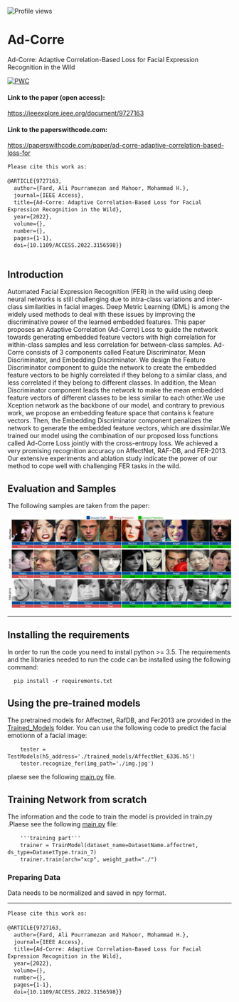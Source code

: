 
![Profile views](https://gpvc.arturio.dev/aliprf)

# Ad-Corre
Ad-Corre: Adaptive Correlation-Based Loss for Facial Expression Recognition in the Wild

	
  [![PWC](https://img.shields.io/endpoint.svg?url=https://paperswithcode.com/badge/ad-corre-adaptive-correlation-based-loss-for/facial-expression-recognition-on-raf-db)](https://paperswithcode.com/sota/facial-expression-recognition-on-raf-db?p=ad-corre-adaptive-correlation-based-loss-for)
<!-- 
[![PWC](https://img.shields.io/endpoint.svg?url=https://paperswithcode.com/badge/ad-corre-adaptive-correlation-based-loss-for/facial-expression-recognition-on-affectnet)](https://paperswithcode.com/sota/facial-expression-recognition-on-affectnet?p=ad-corre-adaptive-correlation-based-loss-for)

[![PWC](https://img.shields.io/endpoint.svg?url=https://paperswithcode.com/badge/ad-corre-adaptive-correlation-based-loss-for/facial-expression-recognition-on-fer2013)](https://paperswithcode.com/sota/facial-expression-recognition-on-fer2013?p=ad-corre-adaptive-correlation-based-loss-for)
 -->

#### Link to the paper (open access):
https://ieeexplore.ieee.org/document/9727163

#### Link to the paperswithcode.com:
https://paperswithcode.com/paper/ad-corre-adaptive-correlation-based-loss-for

```
Please cite this work as:

@ARTICLE{9727163,
  author={Fard, Ali Pourramezan and Mahoor, Mohammad H.},
  journal={IEEE Access}, 
  title={Ad-Corre: Adaptive Correlation-Based Loss for Facial Expression Recognition in the Wild}, 
  year={2022},
  volume={},
  number={},
  pages={1-1},
  doi={10.1109/ACCESS.2022.3156598}}
  
```

## Introduction

Automated Facial Expression Recognition (FER) in the wild using deep neural networks is still challenging due to intra-class variations and inter-class similarities in facial images. Deep Metric Learning (DML) is among the widely used methods to deal with these issues by improving the discriminative power of the learned embedded features. This paper proposes an Adaptive Correlation (Ad-Corre) Loss to guide the network towards generating embedded feature vectors with high correlation for within-class samples and less correlation for between-class samples. Ad-Corre consists of 3 components called Feature Discriminator, Mean Discriminator, and Embedding Discriminator. We design the Feature Discriminator component to guide the network to create the embedded feature vectors to be highly correlated if they belong to a similar class, and less correlated if they belong to different classes. In addition, the Mean Discriminator component leads the network to make the mean embedded feature vectors of different classes to be less similar to each other.We use Xception network as the backbone of our model, and contrary to previous work, we propose an embedding feature space that contains k feature vectors. Then, the Embedding Discriminator component penalizes the network to generate the embedded feature vectors, which are dissimilar.We trained our model using the combination of our proposed loss functions called Ad-Corre Loss jointly with the cross-entropy loss. We achieved a very promising recognition accuracy on AffectNet, RAF-DB, and FER-2013. Our extensive experiments and ablation study indicate the power of our method to cope well with challenging FER tasks in the wild.


## Evaluation and Samples
The following samples are taken from the paper:

![Samples](https://github.com/aliprf/Ad-Corre/blob/main/paper_graphical_items/samples.jpg?raw=true)


----------------------------------------------------------------------------------------------------------------------------------
## Installing the requirements
In order to run the code you need to install python >= 3.5. 
The requirements and the libraries needed to run the code can be installed using the following command:

```
  pip install -r requirements.txt
```


## Using the pre-trained models
The pretrained models for Affectnet, RafDB, and Fer2013 are provided in the [Trained_Models](https://github.com/aliprf/Ad-Corre/tree/main/Trained_Models) folder. You can use the following code to predict the facial emotionn of a facial image:
  
```
    tester = TestModels(h5_address='./trained_models/AffectNet_6336.h5')
    tester.recognize_fer(img_path='./img.jpg')

```
plaese see the following [main.py](https://github.com/aliprf/Ad-Corre/tree/main/main.py) file.


## Training Network from scratch
The information and the code to train the model is provided in train.py .Plaese see the following [main.py](https://github.com/aliprf/Ad-Corre/tree/main/main.py) file:

```
    '''training part'''
    trainer = TrainModel(dataset_name=DatasetName.affectnet, ds_type=DatasetType.train_7)
    trainer.train(arch="xcp", weight_path="./")

```


### Preparing Data
Data needs to be normalized and saved in npy format. 

---------------------------------------------------------------

```
Please cite this work as:

@ARTICLE{9727163,
  author={Fard, Ali Pourramezan and Mahoor, Mohammad H.},
  journal={IEEE Access}, 
  title={Ad-Corre: Adaptive Correlation-Based Loss for Facial Expression Recognition in the Wild}, 
  year={2022},
  volume={},
  number={},
  pages={1-1},
  doi={10.1109/ACCESS.2022.3156598}}

```



